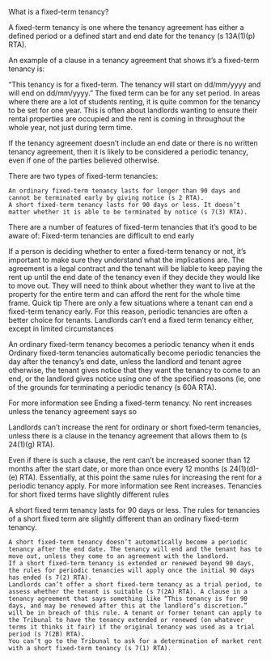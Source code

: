 
What is a fixed-term tenancy?

A fixed-term tenancy is one where the tenancy agreement has either a defined period or a defined start and end date for the tenancy (s 13A(1)(p) RTA).

An example of a clause in a tenancy agreement that shows it’s a fixed-term tenancy is:

“This tenancy is for a fixed-term. The tenancy will start on dd/mm/yyyy and will end on dd/mm/yyyy.”
The fixed term can be for any set period. In areas where there are a lot of students renting, it is quite common for the tenancy to be set for one year. This is often about landlords wanting to ensure their rental properties are occupied and the rent is coming in throughout the whole year, not just during term time.

If the tenancy agreement doesn’t include an end date or there is no written tenancy agreement, then it is likely to be considered a periodic tenancy, even if one of the parties believed otherwise.



There are two types of fixed-term tenancies:

    An ordinary fixed-term tenancy lasts for longer than 90 days and cannot be terminated early by giving notice (s 2 RTA).
    A short fixed-term tenancy lasts for 90 days or less. It doesn’t matter whether it is able to be terminated by notice (s 7(3) RTA).





There are a number of features of fixed-term tenancies that it’s good to be aware of:
Fixed-term tenancies are difficult to end early

If a person is deciding whether to enter a fixed-term tenancy or not, it’s important to make sure they understand what the implications are. The agreement is a legal contract and the tenant will be liable to keep paying the rent up until the end date of the tenancy even if they decide they would like to move out. They will need to think about whether they want to live at the property for the entire term and can afford the rent for the whole time frame.
Quick tip
There are only a few situations where a tenant can end a fixed-term tenancy early. For this reason, periodic tenancies are often a better choice for tenants.
Landlords can’t end a fixed term tenancy either, except in limited circumstances

An ordinary fixed-term tenancy becomes a periodic tenancy when it ends
Ordinary fixed-term tenancies automatically become periodic tenancies the day after the tenancy’s end date, unless the landlord and tenant agree otherwise, the tenant gives notice that they want the tenancy to come to an end, or the landlord gives notice using one of the specified reasons (ie, one of the grounds for terminating a periodic tenancy (s 60A RTA).

For more information see Ending a fixed-term tenancy.
No rent increases unless the tenancy agreement says so

Landlords can’t increase the rent for ordinary or short fixed-term tenancies, unless there is a clause in the tenancy agreement that allows them to (s 24(1)(g) RTA).

Even if there is such a clause, the rent can’t be increased sooner than 12 months after the start date, or more than once every 12 months (s 24(1)(d)-(e) RTA). Essentially, at this point the same rules for increasing the rent for a periodic tenancy apply. For more information see Rent increases.
Tenancies for short fixed terms have slightly different rules

A short fixed term tenancy lasts for 90 days or less. The rules for tenancies of a short fixed term are slightly different than an ordinary fixed-term tenancy.

    A short fixed-term tenancy doesn’t automatically become a periodic tenancy after the end date. The tenancy will end and the tenant has to move out, unless they come to an agreement with the landlord.
    If a short fixed-term tenancy is extended or renewed beyond 90 days, the rules for periodic tenancies will apply once the initial 90 days has ended (s 7(2) RTA).
    Landlords can’t offer a short fixed-term tenancy as a trial period, to assess whether the tenant is suitable (s 7(2A) RTA). A clause in a tenancy agreement that says something like “This tenancy is for 90 days, and may be renewed after this at the landlord’s discretion.” will be in breach of this rule. A tenant or former tenant can apply to the Tribunal to have the tenancy extended or renewed (on whatever terms it thinks it fair) if the original tenancy was used as a trial period (s 7(2B) RTA).
    You can’t go to the Tribunal to ask for a determination of market rent with a short fixed-term tenancy (s 7(1) RTA).

